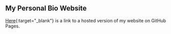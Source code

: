 ## My Personal Bio Website

[Here](https://shreyswa.github.io/Bio_Website/){:target="\_blank"} is a link to a hosted version of my website on GitHub Pages.
